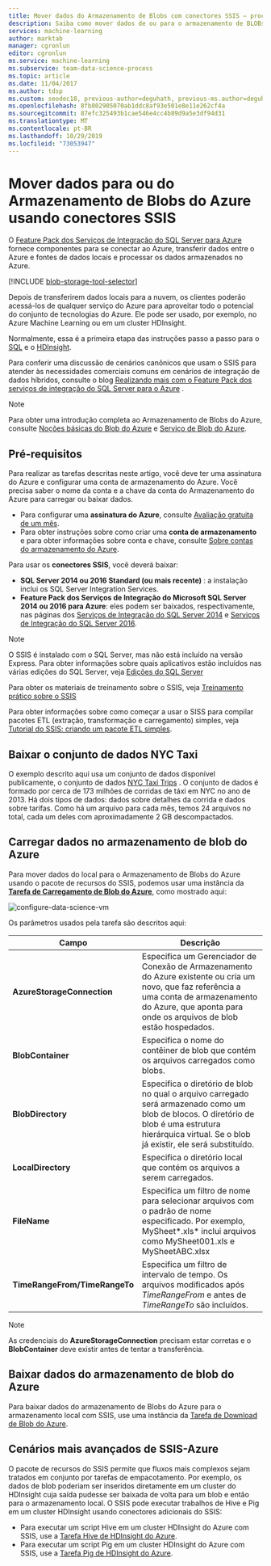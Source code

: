 ```yaml
---
title: Mover dados do Armazenamento de Blobs com conectores SSIS – processo de ciência de dados de equipe
description: Saiba como mover dados de ou para o armazenamento de BLOBs do Azure usando o SQL Server Integration Services Feature Pack para o Azure.
services: machine-learning
author: marktab
manager: cgronlun
editor: cgronlun
ms.service: machine-learning
ms.subservice: team-data-science-process
ms.topic: article
ms.date: 11/04/2017
ms.author: tdsp
ms.custom: seodec18, previous-author=deguhath, previous-ms.author=deguhath
ms.openlocfilehash: 8fb802905070ab1ddc8af93e501e8e11e262cf4a
ms.sourcegitcommit: 87efc325493b1cae546e4cc4b89d9a5e3df94d31
ms.translationtype: MT
ms.contentlocale: pt-BR
ms.lasthandoff: 10/29/2019
ms.locfileid: "73053947"
---
```

# <a name="move-data-to-or-from-azure-blob-storage-using-ssis-connectors"></a>Mover dados para ou do Armazenamento de Blobs do Azure usando conectores SSIS
O [Feature Pack dos Serviços de Integração do SQL Server para Azure](https://msdn.microsoft.com/library/mt146770.aspx) fornece componentes para se conectar ao Azure, transferir dados entre o Azure e fontes de dados locais e processar os dados armazenados no Azure.

[!INCLUDE [blob-storage-tool-selector](../../../includes/machine-learning-blob-storage-tool-selector.md)]

Depois de transferirem dados locais para a nuvem, os clientes poderão acessá-los de qualquer serviço do Azure para aproveitar todo o potencial do conjunto de tecnologias do Azure. Ele pode ser usado, por exemplo, no Azure Machine Learning ou em um cluster HDInsight.

Normalmente, essa é a primeira etapa das instruções passo a passo para o [SQL](sql-walkthrough.md) e o [HDInsight](hive-walkthrough.md).

Para conferir uma discussão de cenários canônicos que usam o SSIS para atender às necessidades comerciais comuns em cenários de integração de dados híbridos, consulte o blog [Realizando mais com o Feature Pack dos serviços de integração do SQL Server para o Azure](https://blogs.msdn.com/b/ssis/archive/2015/06/25/doing-more-with-sql-server-integration-services-feature-pack-for-azure.aspx) .

> [!NOTE]
> Para obter uma introdução completa ao Armazenamento de Blobs do Azure, consulte [Noções básicas do Blob do Azure](../../storage/blobs/storage-dotnet-how-to-use-blobs.md) e [Serviço de Blob do Azure](https://msdn.microsoft.com/library/azure/dd179376.aspx).
> 
> 

## <a name="prerequisites"></a>Pré-requisitos
Para realizar as tarefas descritas neste artigo, você deve ter uma assinatura do Azure e configurar uma conta de armazenamento do Azure. Você precisa saber o nome da conta e a chave da conta do Armazenamento do Azure para carregar ou baixar dados.

* Para configurar uma **assinatura do Azure**, consulte [Avaliação gratuita de um mês](https://azure.microsoft.com/pricing/free-trial/).
* Para obter instruções sobre como criar uma **conta de armazenamento** e para obter informações sobre conta e chave, consulte [Sobre contas do armazenamento do Azure](../../storage/common/storage-create-storage-account.md).

Para usar os **conectores SSIS**, você deverá baixar:

* **SQL Server 2014 ou 2016 Standard (ou mais recente)** : a instalação inclui os SQL Server Integration Services.
* **Feature Pack dos Serviços de Integração do Microsoft SQL Server 2014 ou 2016 para Azure**: eles podem ser baixados, respectivamente, nas páginas dos [Serviços de Integração do SQL Server 2014](https://www.microsoft.com/download/details.aspx?id=47366) e [Serviços de Integração do SQL Server 2016](https://www.microsoft.com/download/details.aspx?id=49492).

> [!NOTE]
> O SSIS é instalado com o SQL Server, mas não está incluído na versão Express. Para obter informações sobre quais aplicativos estão incluídos nas várias edições do SQL Server, veja [Edições do SQL Server](https://www.microsoft.com/en-us/server-cloud/products/sql-server-editions/)
> 
> 

Para obter os materiais de treinamento sobre o SSIS, veja [Treinamento prático sobre o SSIS](https://www.microsoft.com/sql-server/training-certification)

Para obter informações sobre como começar a usar o SISS para compilar pacotes ETL (extração, transformação e carregamento) simples, veja [Tutorial do SSIS: criando um pacote ETL simples](https://msdn.microsoft.com/library/ms169917.aspx).

## <a name="download-nyc-taxi-dataset"></a>Baixar o conjunto de dados NYC Taxi
O exemplo descrito aqui usa um conjunto de dados disponível publicamente, o conjunto de dados [NYC Taxi Trips](https://www.andresmh.com/nyctaxitrips/) . O conjunto de dados é formado por cerca de 173 milhões de corridas de táxi em NYC no ano de 2013. Há dois tipos de dados: dados sobre detalhes da corrida e dados sobre tarifas. Como há um arquivo para cada mês, temos 24 arquivos no total, cada um deles com aproximadamente 2 GB descompactados.

## <a name="upload-data-to-azure-blob-storage"></a>Carregar dados no armazenamento de blob do Azure
Para mover dados do local para o Armazenamento de Blobs do Azure usando o pacote de recursos do SSIS, podemos usar uma instância da [**Tarefa de Carregamento de Blob do Azure**](https://msdn.microsoft.com/library/mt146776.aspx), como mostrado aqui:

![configure-data-science-vm](./media/move-data-to-azure-blob-using-ssis/ssis-azure-blob-upload-task.png)

Os parâmetros usados pela tarefa são descritos aqui:

| Campo | Descrição |
| --- | --- |
| **AzureStorageConnection** |Especifica um Gerenciador de Conexão de Armazenamento do Azure existente ou cria um novo, que faz referência a uma conta de armazenamento do Azure, que aponta para onde os arquivos de blob estão hospedados. |
| **BlobContainer** |Especifica o nome do contêiner de blob que contém os arquivos carregados como blobs. |
| **BlobDirectory** |Especifica o diretório de blob no qual o arquivo carregado será armazenado como um blob de blocos. O diretório de blob é uma estrutura hierárquica virtual. Se o blob já existir, ele será substituído. |
| **LocalDirectory** |Especifica o diretório local que contém os arquivos a serem carregados. |
| **FileName** |Especifica um filtro de nome para selecionar arquivos com o padrão de nome especificado. Por exemplo, MySheet\*.xls\* inclui arquivos como MySheet001.xls e MySheetABC.xlsx |
| **TimeRangeFrom/TimeRangeTo** |Especifica um filtro de intervalo de tempo. Os arquivos modificados após *TimeRangeFrom* e antes de *TimeRangeTo* são incluídos. |

> [!NOTE]
> As credenciais do **AzureStorageConnection** precisam estar corretas e o **BlobContainer** deve existir antes de tentar a transferência.
> 
> 

## <a name="download-data-from-azure-blob-storage"></a>Baixar dados do armazenamento de blob do Azure
Para baixar dados do armazenamento de Blobs do Azure para o armazenamento local com SSIS, use uma instância da [Tarefa de Download de Blob do Azure](https://msdn.microsoft.com/library/mt146779.aspx).

## <a name="more-advanced-ssis-azure-scenarios"></a>Cenários mais avançados de SSIS-Azure
O pacote de recursos do SSIS permite que fluxos mais complexos sejam tratados em conjunto por tarefas de empacotamento. Por exemplo, os dados de blob poderiam ser inseridos diretamente em um cluster do HDInsight cuja saída pudesse ser baixada de volta para um blob e então para o armazenamento local. O SSIS pode executar trabalhos de Hive e Pig em um cluster HDInsight usando conectores adicionais do SSIS:

* Para executar um script Hive em um cluster HDInsight do Azure com SSIS, use a [Tarefa Hive de HDInsight do Azure](https://msdn.microsoft.com/library/mt146771.aspx).
* Para executar um script Pig em um cluster HDInsight do Azure com SSIS, use a [Tarefa Pig de HDInsight do Azure](https://msdn.microsoft.com/library/mt146781.aspx).

